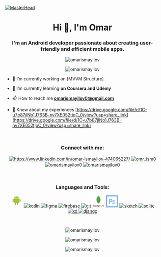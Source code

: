 [![MasterHead](https://1.bp.blogspot.com/-7A4WynwLsMw/XbBpCXG8fHI/AAAAAAAAMt4/uOa1bpLskYgrwGbllhSu2SDj_Mig8SXJQCLcBGAsYHQ/s1600/2000_600px.gif)]()

<h1 align="center">Hi 👋, I'm Omar</h1>
<h3 align="center">I'm an Android developer passionate about creating user-friendly and efficient mobile apps.</h3>


<p align="center"> <img src="https://komarev.com/ghpvc/?username=omarismayilov&label=Profile%20views&color=0e75b6&style=flat" alt="omarismayilov" /> </p>
<p align="center"> <img src="https://img.shields.io/github/stars/omarismayilov?style=flat-square&logo=github&color=yellow" alt="omarismayilov" /> </p>




- 🔭 I’m currently working on [MVVM Structure]

- 🌱 I’m currently learning **on Coursera and Udemy**

- 📫 How to reach me **omarismayilov0@gmail.com**

- 📄 Know about my experiences [https://drive.google.com/file/d/1C-u7b87jlNb1J763B-nv7XE052tjoC_0/view?usp=share_link](https://drive.google.com/file/d/1C-u7b87jlNb1J763B-nv7XE052tjoC_0/view?usp=share_link)
<br>

<h3 align="center">Connect with me:</h3>
<p align="center">
<a href="https://linkedin.com/in/https://www.linkedin.com/in/omar-ismayilov-474065227/" target="blank"><img align="center" src="https://raw.githubusercontent.com/rahuldkjain/github-profile-readme-generator/master/src/images/icons/Social/linked-in-alt.svg" alt="https://www.linkedin.com/in/omar-ismayilov-474065227/" height="30" width="40" /></a>
<a href="https://instagram.com/omr_ism0" target="blank"><img align="center" src="https://raw.githubusercontent.com/rahuldkjain/github-profile-readme-generator/master/src/images/icons/Social/instagram.svg" alt="omr_ism0" height="30" width="40" /></a>
<a href="https://www.hackerrank.com/omarismayilov0" target="blank"><img align="center" src="https://raw.githubusercontent.com/rahuldkjain/github-profile-readme-generator/master/src/images/icons/Social/hackerrank.svg" alt="omarismayilov0" height="30" width="40" /></a>
<a href="https://www.leetcode.com/omarismayilov0" target="blank"><img align="center" src="https://raw.githubusercontent.com/rahuldkjain/github-profile-readme-generator/master/src/images/icons/Social/leet-code.svg" alt="omarismayilov0" height="30" width="40" /></a>
</p>
<br>

<h3 align="center">Languages and Tools:</h3>
<p align="center"> <a href="https://developer.android.com" target="_blank" rel="noreferrer"> <img src="https://raw.githubusercontent.com/devicons/devicon/master/icons/android/android-original-wordmark.svg" alt="android" width="40" height="40"/> </a> <a href="https://kotlinlang.org" target="_blank" rel="noreferrer"> <img src="https://www.vectorlogo.zone/logos/kotlinlang/kotlinlang-icon.svg" alt="kotlin" width="40" height="40"/>  <a href="https://www.figma.com/" target="_blank" rel="noreferrer"> <img src="https://www.vectorlogo.zone/logos/figma/figma-icon.svg" alt="figma" width="40" height="40"/> </a> <a href="https://firebase.google.com/" target="_blank" rel="noreferrer"> <img src="https://www.vectorlogo.zone/logos/firebase/firebase-icon.svg" alt="firebase" width="40" height="40"/> </a> <a href="https://git-scm.com/" target="_blank" rel="noreferrer"> <img src="https://www.vectorlogo.zone/logos/git-scm/git-scm-icon.svg" alt="git" width="40" height="40"/> </a>  <a href="https://www.mongodb.com/" target="_blank" rel="noreferrer"> <img src="https://raw.githubusercontent.com/devicons/devicon/master/icons/mongodb/mongodb-original-wordmark.svg" alt="mongodb" width="40" height="40"/> </a> <a href="https://www.photoshop.com/en" target="_blank" rel="noreferrer"> <img src="https://raw.githubusercontent.com/devicons/devicon/master/icons/photoshop/photoshop-line.svg" alt="photoshop" width="40" height="40"/> </a> <a href="https://www.sketch.com/" target="_blank" rel="noreferrer"> <img src="https://www.vectorlogo.zone/logos/sketchapp/sketchapp-icon.svg" alt="sketch" width="40" height="40"/> </a> <a href="https://www.sqlite.org/" target="_blank" rel="noreferrer"> <img src="https://www.vectorlogo.zone/logos/sqlite/sqlite-icon.svg" alt="sqlite" width="40" height="40"/> </a> <a href="https://www.adobe.com/products/xd.html" target="_blank" rel="noreferrer"> <img src="https://cdn.worldvectorlogo.com/logos/adobe-xd.svg" alt="xd" width="40" height="40"/> </a> </a>  <a href="https://www.djangoproject.com/" target="_blank" rel="noreferrer"> <img src="https://cdn.worldvectorlogo.com/logos/django.svg" alt="django" width="40" height="40"/> </a></p>

<br>

<p align="center"> <img src="https://github-readme-stats.vercel.app/api/top-langs/?username=omarismayilov&hide_progress=true&theme=vue-dark" alt="omarismayilov" /> </p>

<p align="center"> <img src="https://github-readme-stats.vercel.app/api?username=omarismayilov&show_icons=true&theme=vue-dark" alt="omarismayilov" /> </p>

<p align="center"> <img src="https://github-readme-streak-stats.herokuapp.com/?user=omarismayilov&theme=vue-dark" alt="omarismayilov" /> </p>

